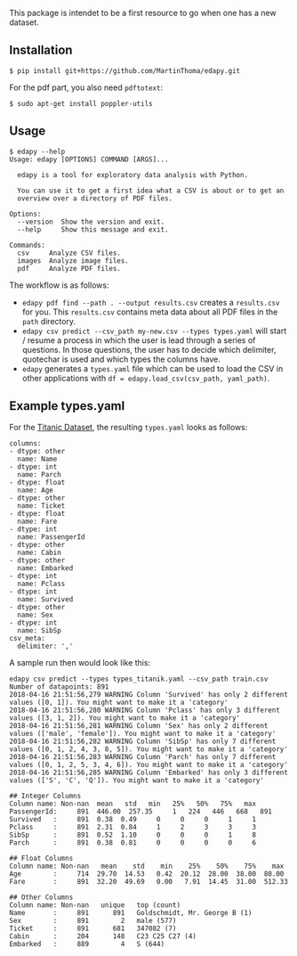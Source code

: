 This package is intendet to be a first resource to go when one has a new
dataset.

## Installation

```
$ pip install git+https://github.com/MartinThoma/edapy.git
```

For the pdf part, you also need `pdftotext`:

```
$ sudo apt-get install poppler-utils
```


## Usage

```
$ edapy --help
Usage: edapy [OPTIONS] COMMAND [ARGS]...

  edapy is a tool for exploratory data analysis with Python.

  You can use it to get a first idea what a CSV is about or to get an
  overview over a directory of PDF files.

Options:
  --version  Show the version and exit.
  --help     Show this message and exit.

Commands:
  csv     Analyze CSV files.
  images  Analyze image files.
  pdf     Analyze PDF files.
```

The workflow is as follows:

* `edapy pdf find --path . --output results.csv` creates a `results.csv`
  for you. This `results.csv` contains meta data about all PDF files in the
  `path` directory.
* `edapy csv predict --csv_path my-new.csv --types types.yaml` will start /
  resume a process in which the user is lead through a series of questions. In
  those questions, the user has to decide which delimiter, quotechar is used
  and which types the columns have.
* `edapy` generates a `types.yaml` file which can be used to load the CSV in
  other applications with `df = edapy.load_csv(csv_path, yaml_path)`.


## Example types.yaml

For the [Titanic Dataset](https://www.kaggle.com/c/titanic/data), the resulting
`types.yaml` looks as follows:

```
columns:
- dtype: other
  name: Name
- dtype: int
  name: Parch
- dtype: float
  name: Age
- dtype: other
  name: Ticket
- dtype: float
  name: Fare
- dtype: int
  name: PassengerId
- dtype: other
  name: Cabin
- dtype: other
  name: Embarked
- dtype: int
  name: Pclass
- dtype: int
  name: Survived
- dtype: other
  name: Sex
- dtype: int
  name: SibSp
csv_meta:
  delimiter: ','
```

A sample run then would look like this:

```
edapy csv predict --types types_titanik.yaml --csv_path train.csv
Number of datapoints: 891
2018-04-16 21:51:56,279 WARNING Column 'Survived' has only 2 different values ([0, 1]). You might want to make it a 'category'
2018-04-16 21:51:56,280 WARNING Column 'Pclass' has only 3 different values ([3, 1, 2]). You might want to make it a 'category'
2018-04-16 21:51:56,281 WARNING Column 'Sex' has only 2 different values (['male', 'female']). You might want to make it a 'category'
2018-04-16 21:51:56,282 WARNING Column 'SibSp' has only 7 different values ([0, 1, 2, 4, 3, 8, 5]). You might want to make it a 'category'
2018-04-16 21:51:56,283 WARNING Column 'Parch' has only 7 different values ([0, 1, 2, 5, 3, 4, 6]). You might want to make it a 'category'
2018-04-16 21:51:56,285 WARNING Column 'Embarked' has only 3 different values (['S', 'C', 'Q']). You might want to make it a 'category'

## Integer Columns
Column name: Non-nan  mean   std   min   25%   50%   75%   max
PassengerId:     891  446.00  257.35     1   224   446   668   891
Survived   :     891  0.38  0.49     0     0     0     1     1
Pclass     :     891  2.31  0.84     1     2     3     3     3
SibSp      :     891  0.52  1.10     0     0     0     1     8
Parch      :     891  0.38  0.81     0     0     0     0     6

## Float Columns
Column name: Non-nan   mean    std    min    25%    50%    75%    max
Age        :     714  29.70  14.53   0.42  20.12  28.00  38.00  80.00
Fare       :     891  32.20  49.69   0.00   7.91  14.45  31.00  512.33

## Other Columns
Column name: Non-nan   unique   top (count)
Name       :     891      891   Goldschmidt, Mr. George B (1)
Sex        :     891        2   male (577)
Ticket     :     891      681   347082 (7)
Cabin      :     204      148   C23 C25 C27 (4)
Embarked   :     889        4   S (644)
```
